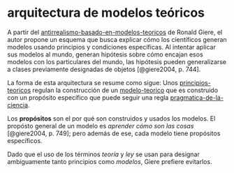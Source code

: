 # arquitectura de modelos teóricos

A partir del [antirrealismo-basado-en-modelos-teoricos](antirrealismo-basado-en-modelos-teoricos.md) de Ronald Giere, el autor propone un esquema que busca explicar cómo los científicos generan modelos usando principios y condiciones específicas. Al intentar aplicar sus modelos al mundo, generan hipótesis sobre cómo encajan esos modelos con los particulares del mundo, las hipótesis pueden generalizarse a clases previamente designadas de objetos [@giere2004, p. 744].

La forma de esta arquitectura se resume como sigue: Unos [principios-teoricos](principios-teoricos.md) regulan la construcción de un [modelo-teorico](modelo-teorico.md) que es construido con un propósito específico que puede seguir una regla [pragmatica-de-la-ciencia](pragmatica-de-la-ciencia.md).

Los **propósitos** son el por qué son construidos y usados los modelos. El propósto general de un modelo es *aprender cómo son las cosas* [@giere2004, p. 749]; pero además de ese, cada modelo tiene propósitos específicos.

Dado que el uso de los términos *teoría*  y *ley* se usan para designar ambiguamente tanto principios como *modelos*, Giere prefiere evitarlos.
